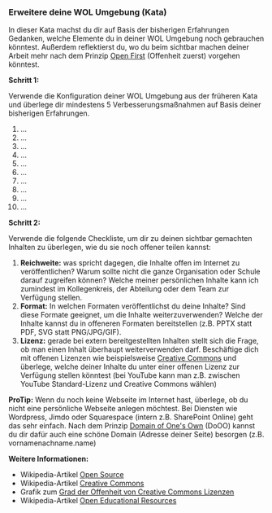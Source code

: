 ### Erweitere deine WOL Umgebung (Kata)

In dieser Kata machst du dir auf Basis der bisherigen Erfahrungen Gedanken, welche Elemente du in deiner WOL Umgebung noch gebrauchen könntest. Außerdem reflektierst du, wo du beim sichtbar machen deiner Arbeit mehr nach dem Prinzip [Open First](https://innovationsbeirat.de/open-first) (Offenheit zuerst) vorgehen könntest.



**Schritt 1:**

Verwende die Konfiguration deiner WOL Umgebung aus der früheren Kata und überlege dir mindestens 5 Verbesserungsmaßnahmen auf Basis deiner bisherigen Erfahrungen.

1. ...
2. ...
3. ...
4. ...
5. ...
6. ...
7. ...
8. ...
9. ...
10. ...



**Schritt 2:**

Verwende die folgende Checkliste, um dir zu deinen sichtbar gemachten Inhalten zu überlegen, wie du sie noch offener teilen kannst:

1. **Reichweite:** was spricht dagegen, die Inhalte offen im Internet zu veröffentlichen? Warum sollte nicht die ganze Organisation oder Schule darauf zugreifen können? Welche meiner persönlichen Inhalte kann ich zumindest im Kollegenkreis, der Abteilung oder dem Team zur Verfügung stellen.
2. **Format:** In welchen Formaten veröffentlichst du deine Inhalte? Sind diese Formate geeignet, um die Inhalte weiterzuverwenden? Welche der Inhalte kannst du in offeneren Formaten bereitstellen (z.B. PPTX statt PDF, SVG statt PNG/JPG/GIF).
3. **Lizenz:** gerade bei extern bereitgestellten Inhalten stellt sich die Frage, ob man einen Inhalt überhaupt weiterverwenden darf. Beschäftige dich mit offenen Lizenzen wie beispielsweise [Creative Commons](https://creativecommons.org/) und überlege, welche deiner Inhalte du unter einer offenen Lizenz zur Verfügung stellen könntest (bei YouTube kann man z.B. zwischen YouTube Standard-Lizenz und Creative Commons wählen)

**ProTip:** Wenn du noch keine Webseite im Internet hast, überlege, ob du nicht eine persönliche Webseite anlegen möchtest. Bei Diensten wie Wordpress, Jimdo oder Squarespace (intern z.B. SharePoint Online) geht das sehr einfach. Nach dem Prinzip [Domain of One's Own](https://domain-of-ones-own.de) (DoOO) kannst du dir dafür auch eine schöne Domain (Adresse deiner Seite) besorgen (z.B. vornamenachname.name)



**Weitere Informationen:**

* Wikipedia-Artikel [Open Source](https://de.wikipedia.org/wiki/Open_Source)
* Wikipedia-Artikel [Creative Commons](https://de.wikipedia.org/wiki/Creative_Commons)
* Grafik zum [Grad der Offenheit von Creative Commons Lizenzen](https://commons.wikimedia.org/wiki/File:Ordering_of_Creative_Commons_licenses_from_most_to_least_permissive.png)
* Wikipedia-Artikel [Open Educational Resources](https://de.wikipedia.org/wiki/Open_Educational_Resources)
